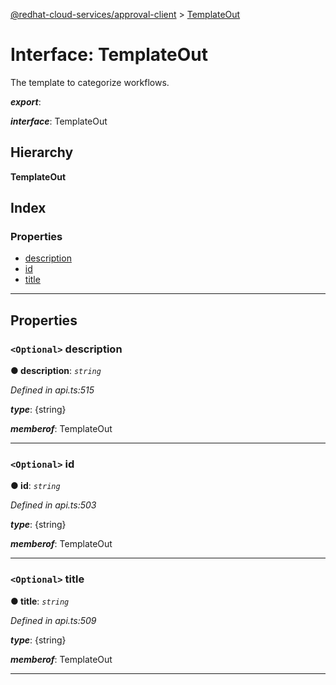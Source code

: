 [@redhat-cloud-services/approval-client](../README.md) > [TemplateOut](../interfaces/templateout.md)

# Interface: TemplateOut

The template to categorize workflows.

*__export__*: 

*__interface__*: TemplateOut

## Hierarchy

**TemplateOut**

## Index

### Properties

* [description](templateout.md#description)
* [id](templateout.md#id)
* [title](templateout.md#title)

---

## Properties

<a id="description"></a>

### `<Optional>` description

**● description**: *`string`*

*Defined in api.ts:515*

*__type__*: {string}

*__memberof__*: TemplateOut

___
<a id="id"></a>

### `<Optional>` id

**● id**: *`string`*

*Defined in api.ts:503*

*__type__*: {string}

*__memberof__*: TemplateOut

___
<a id="title"></a>

### `<Optional>` title

**● title**: *`string`*

*Defined in api.ts:509*

*__type__*: {string}

*__memberof__*: TemplateOut

___

